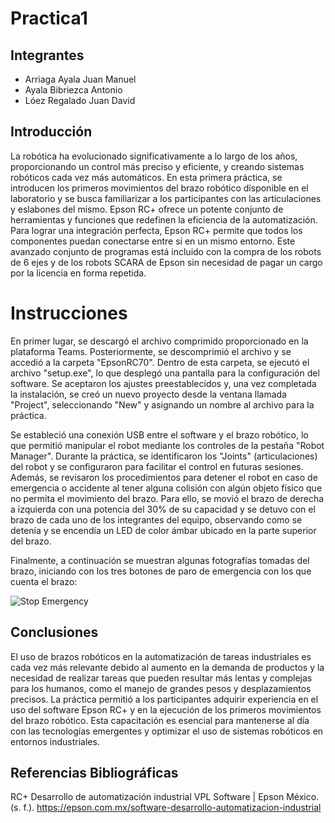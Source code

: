 # Practica1

## Integrantes
  - Arriaga Ayala Juan Manuel
  - Ayala Bibriezca Antonio
  - Lóez Regalado Juan David 

## Introducción 
  La robótica ha evolucionado significativamente a lo largo de los años, proporcionando un control más preciso y eficiente, y creando sistemas robóticos cada vez más automáticos. En esta primera práctica, se introducen los primeros movimientos del brazo robótico disponible en el laboratorio y se busca familiarizar a los participantes con las articulaciones y eslabones del mismo.
  Epson RC+ ofrece un potente conjunto de herramientas y funciones que redefinen la eficiencia de la automatización. Para lograr una integración perfecta, Epson RC+ permite que todos los componentes puedan conectarse entre sí en un mismo entorno. Este avanzado conjunto de programas está incluido con la compra de los robots de 6 ejes y de los robots SCARA de Epson sin necesidad de pagar un cargo por la licencia en forma repetida.
  
# Instrucciones
  En primer lugar, se descargó el archivo comprimido proporcionado en la plataforma Teams. Posteriormente, se descomprimió el archivo y se accedió a la carpeta "EpsonRC70". Dentro de esta carpeta, se ejecutó el archivo "setup.exe", lo que desplegó una pantalla para la configuración del software. Se aceptaron los ajustes preestablecidos y, una vez completada la instalación, se creó un nuevo proyecto desde la ventana llamada "Project", seleccionando "New" y asignando un nombre al archivo para la práctica.

Se estableció una conexión USB entre el software y el brazo robótico, lo que permitió manipular el robot mediante los controles de la pestaña "Robot Manager". Durante la práctica, se identificaron los "Joints" (articulaciones) del robot y se configuraron para facilitar el control en futuras sesiones. Además, se revisaron los procedimientos para detener el robot en caso de emergencia o accidente al tener alguna colisión con algún objeto físico que no permita el movimiento del brazo. Para ello, se movió el brazo de derecha a izquierda con una potencia del 30% de su capacidad y se detuvo con el brazo de cada uno de los integrantes del equipo, observando como se detenía y se encendía un LED de color ámbar ubicado en la parte superior del brazo.

Finalmente, a continuación se muestran algunas fotografías tomadas del brazo, iniciando con los tres botones de paro de emergencia con los que cuenta el brazo:

![Stop Emergency](robotm.png)


## Conclusiones
  El uso de brazos robóticos en la automatización de tareas industriales es cada vez más relevante debido al aumento en la demanda de productos y la necesidad de realizar tareas que pueden resultar más lentas y complejas para los humanos, como el manejo de grandes pesos y desplazamientos precisos. La práctica permitió a los participantes adquirir experiencia en el uso del software Epson RC+ y en la ejecución de los primeros movimientos del brazo robótico. Esta capacitación es esencial para mantenerse al día con las tecnologías emergentes y optimizar el uso de sistemas robóticos en entornos industriales.
## Referencias Bibliográficas

RC+ Desarrollo de automatización industrial VPL Software  | Epson México. (s. f.). https://epson.com.mx/software-desarrollo-automatizacion-industrial
